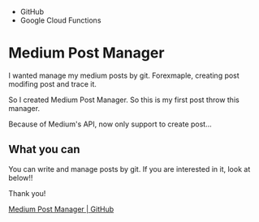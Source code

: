- GitHub
- Google Cloud Functions

# Medium Post Manager

I wanted manage my medium posts by git. Forexmaple, creating post modifing post and trace it.

So I created Medium Post Manager. So this is my first post throw this manager.

Because of Medium's API, now only support to create post...

## What you can

You can write and manage posts by git. If you are interested in it, look at below!!

Thank you!

[Medium Post Manager | GitHub](https://github.com/tomonari-t/medium-post-manager)